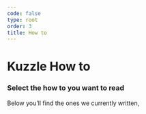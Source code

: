 ```yaml
---
code: false
type: root
order: 3
title: How to
---
```


# Kuzzle How to

### **Select the how to you want to read**

Below you’ll find the ones we currently written,

<br>

<HowToIndex />
